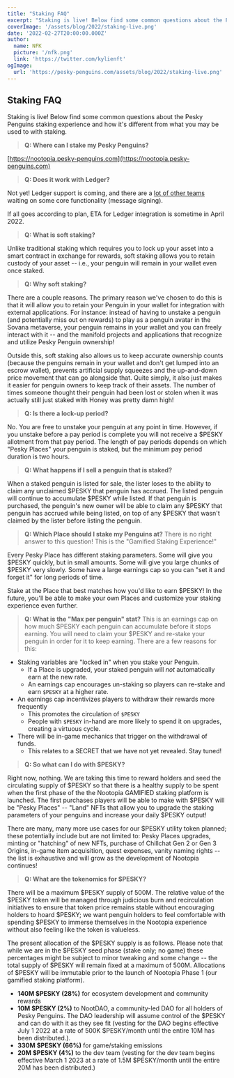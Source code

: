 ```yaml
---
title: "Staking FAQ"
excerpt: "Staking is live! Below find some common questions about the Pesky Penguins staking experience and how it's different from what you may be used to with staking."
coverImage: '/assets/blog/2022/staking-live.png'
date: '2022-02-27T20:00:00.000Z'
author:
  name: NFK
  picture: '/nfk.png'
  link: 'https://twitter.com/kylienft'
ogImage:
  url: 'https://pesky-penguins.com/assets/blog/2022/staking-live.png'
---
```


## Staking FAQ

Staking is live! Below find some common questions about the Pesky Penguins staking experience and how it's different from what you may be used to with staking.

> **Q: Where can I stake my Pesky Penguins?**

[https://nootopia.pesky-penguins.com](https://nootopia.pesky-penguins.com)

> **Q: Does it work with Ledger?**

Not yet! Ledger support is coming, and there are a [lot of other teams](https://github.com/solana-labs/wallet-adapter/issues/171) waiting on some core functionality (message signing).

If all goes according to plan, ETA for Ledger integration is sometime in April 2022.

> **Q: What is soft staking?**

Unlike traditional staking which requires you to lock up your asset into a smart contract in exchange for rewards, soft staking allows you to retain custody of your asset -- i.e., your penguin will remain in your wallet even once staked.

> **Q: Why soft staking?**

There are a couple reasons. The primary reason we've chosen to do this is that it will allow you to retain your Penguin in your wallet for integration with external applications. For instance: instead of having to unstake a penguin (and potentially miss out on rewards) to play as a penguin avatar in the Sovana metaverse, your penguin remains in your wallet and you can freely interact with it -- and the manifold projects and applications that recognize and utilize Pesky Penguin ownership! 

Outside this, soft staking also allows us to keep accurate ownership counts (because the penguins remain in your wallet and don't get lumped into an escrow wallet), prevents artificial supply squeezes and the up-and-down price movement that can go alongside that. Quite simply, it also just makes it easier for penguin owners to keep track of their assets. The number of times someone thought their penguin had been lost or stolen when it was actually still just staked with Honey was pretty damn high!

> **Q: Is there a lock-up period?**

No. You are free to unstake your penguin at any point in time. However, if you unstake before a pay period is complete you will not receive a $PESKY allotment from that pay period. The length of pay periods depends on which "Pesky Places" your penguin is staked, but the minimum pay period duration is two hours. 

> **Q: What happens if I sell a penguin that is staked?**

When a staked penguin is listed for sale, the lister loses to the ability to claim any unclaimed $PESKY that penguin has accrued. The listed penguin will continue to accumulate $PESKY while listed. If that penguin is purchased, the penguin's new owner will be able to claim any $PESKY that penguin has accrued while being listed, on top of any $PESKY that wasn't claimed by the lister before listing the penguin.

> **Q: Which Place should I stake my Penguins at?**
There is no right answer to this question! This is the "Gamified Staking Experience!"

Every Pesky Place has different staking parameters. Some will give you $PESKY quickly, but in small amounts. Some will give you large chunks of $PESKY very slowly. Some have a large earnings cap so you can "set it and forget it" for long periods of time.

Stake at the Place that best matches how you'd like to earn $PESKY! In the future, you'll be able to make your own Places and customize your staking experience even further.

> **Q: What is the "Max per penguin" stat?**
This is an earnings cap on how much $PESKY each penguin can accumulate before it stops earning. You will need to claim your $PESKY and re-stake your penguin in order for it to keep earning. There are a few reasons for this:

+ Staking variables are "locked in" when you stake your Penguin.
  - If a Place is upgraded, your staked penguin will _not_ automatically earn at the new rate.
  - An earnings cap encourages un-staking so players can re-stake and earn `$PESKY` at a higher rate.
+ An earnings cap incentivizes players to withdraw their rewards more frequently
  - This promotes the circulation of `$PESKY`
  - People with `$PESKY` in-hand are more likely to spend it on upgrades, creating a virtuous cycle.
+ There will be in-game mechanics that trigger on the withdrawal of funds.
  - This relates to a SECRET that we have not yet revealed. Stay tuned!

> **Q: So what can I do with $PESKY?**

Right now, nothing. We are taking this time to reward holders and seed the circulating supply of $PESKY so that there is a healthy supply to be spent when the first phase of the the Nootopia GAMIFIED staking platform is launched. The first purchases players will be able to make with $PESKY will be "Pesky Places" -- "Land" NFTs that allow you to upgrade the staking parameters of your penguins and increase your daily $PESKY output! 

There are many, many more use cases for our $PESKY utility token planned; these potentially include but are not limited to: Pesky Places upgrades, minting or "hatching" of new NFTs, purchase of Chillchat Gen 2 or Gen 3 Origins, in-game item acquisition, quest expenses, vanity naming rights -- the list is exhaustive and will grow as the development of Nootopia continues!

> **Q: What are the tokenomics for $PESKY?**

There will be a maximum $PESKY supply of 500M. The relative value of the $PESKY token will be managed through judicious burn and recirculation initiatives to ensure that token price remains stable without encouraging holders to hoard $PESKY; we want penguin holders to feel comfortable with spending $PESKY to immerse themselves in the Nootopia experience without also feeling like the token is valueless. 

The present allocation of the $PESKY supply is as follows. Please note that while we are in the $PESKY seed phase (stake only; no game) these percentages might be subject to minor tweaking and some change -- the total supply of $PESKY will remain fixed at a maximum of 500M.  Allocations of $PESKY will be immutable prior to the launch of Nootopia Phase 1 (our gamified staking platform).

+ **140M $PESKY (28%)** for ecosystem development and community rewards
+ **10M $PESKY (2%)** to NootDAO, a community-led DAO for all holders of Pesky Penguins. The DAO leadership will assume control of the $PESKY and can do with it as they see fit (vesting for the DAO begins effective July 1 2022 at a rate of 500K $PESKY/month until the entire 10M has been distributed.).
+ **330M $PESKY (66%)** for game/staking emissions
+ **20M $PESKY (4%)** to the dev team (vesting for the dev team begins effective March 1 2023 at a rate of 1.5M $PESKY/month until the entire 20M has been distributed.)

